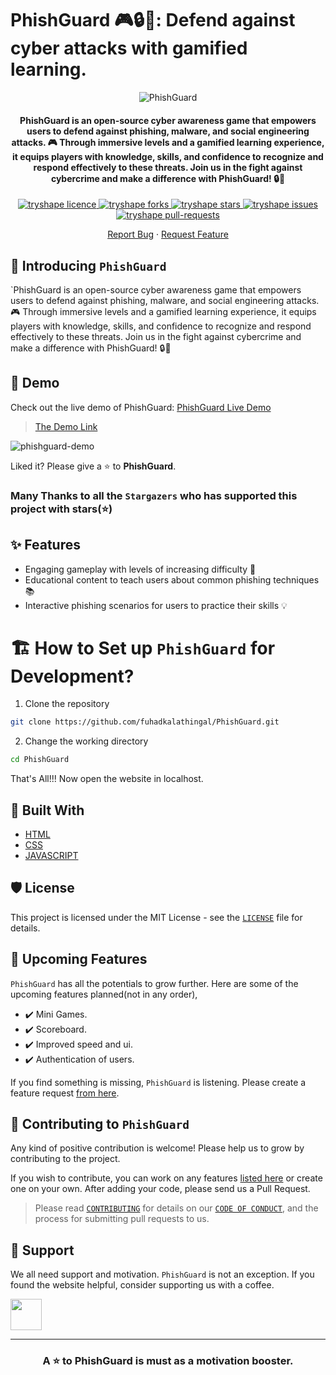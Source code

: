 # PhishGuard 🎮🔒🚀: Defend against cyber attacks with gamified learning.

<p align="center">
<img src="https://github.com/fuhadkalathingal/PhishGuard/assets/115918224/c1c41e55-8be7-45d9-9f6b-3ff0a8bd02cf" alt="PhishGuard"/>
<p/>

<h4 align="center">PhishGuard is an open-source cyber awareness game that empowers users to defend against phishing, malware, and social engineering attacks. 🎮 Through immersive levels and a gamified learning experience, it equips players with knowledge, skills, and confidence to recognize and respond effectively to these threats. Join us in the fight against cybercrime and make a difference with PhishGuard! 🔒🚀</h4>

<p align="center">
<a href="https://github.com/fuhadkalathingal/PhishGuard/blob/master/LICENSE" target="blank">
<img src="https://img.shields.io/github/license/fuhadkalathingal/PhishGuard?style=flat-square" alt="tryshape licence" />
</a>
<a href="https://github.com/fuhadkalathingal/PhishGuard/fork" target="blank">
<img src="https://img.shields.io/github/forks/fuhadkalathingal/PhishGuard?style=flat-square" alt="tryshape forks"/>
</a>
<a href="https://github.com/fuhadkalathingal/PhishGuard/stargazers" target="blank">
<img src="https://img.shields.io/github/stars/fuhadkalathingal/PhishGuard?style=flat-square" alt="tryshape stars"/>
</a>
<a href="https://github.com/fuhadkalathingal/PhishGuard/issues" target="blank">
<img src="https://img.shields.io/github/issues/fuhadkalathingal/PhishGuard?style=flat-square" alt="tryshape issues"/>
</a>
<a href="https://github.com/fuhadkalathingal/PhishGuard/pulls" target="blank">
<img src="https://img.shields.io/github/issues-pr/fuhadkalathingal/PhishGuard?style=flat-square" alt="tryshape pull-requests"/>
</a>


<p align="center">
    <a href="https://github.com/fuhadkalathingal/PhishGuard/issues/new/choose">Report Bug</a>
    ·
    <a href="https://github.com/fuhadkalathingal/PhishGuard/issues/new/choose">Request Feature</a>
</p>

## 👋 Introducing `PhishGuard`
`PhishGuard is an open-source cyber awareness game that empowers users to defend against phishing, malware, and social engineering attacks. 🎮 Through immersive levels and a gamified learning experience, it equips players with knowledge, skills, and confidence to recognize and respond effectively to these threats. Join us in the fight against cybercrime and make a difference with PhishGuard! 🔒🚀

## 🚀 Demo
Check out the live demo of PhishGuard: [PhishGuard Live Demo](https://fuhadkalathingal.github.io/PhishGuard/)

> [The Demo Link](https://fuhadkalathingal.github.io/PhishGuard/)

![phishguard-demo](https://github.com/fuhadkalathingal/PhishGuard/assets/115918224/45043d23-79ef-4b14-b741-688c59a7c5ef)


Liked it? Please give a ⭐️ to <b>PhishGuard</b>.

### Many Thanks to all the `Stargazers` who has supported this project with stars(⭐)

## ✨ Features

- Engaging gameplay with levels of increasing difficulty 🚀
- Educational content to teach users about common phishing techniques 📚
- Interactive phishing scenarios for users to practice their skills 💡

# 🏗️ How to Set up `PhishGuard` for Development?

1. Clone the repository

```bash
git clone https://github.com/fuhadkalathingal/PhishGuard.git
```

2. Change the working directory

```bash
cd PhishGuard
```

That's All!!! Now open the website in localhost.

## 🍔 Built With
- [HTML](https://en.m.wikipedia.org/wiki/HTML)
- [CSS](https://en.m.wikipedia.org/wiki/CSS)
- [JAVASCRIPT](https://en.m.wikipedia.org/wiki/JavaScript)

## 🛡️ License
This project is licensed under the MIT License - see the [`LICENSE`](LICENSE) file for details.

## 🦄 Upcoming Features
`PhishGuard` has all the potentials to grow further. Here are some of the upcoming features planned(not in any order),

- ✔️ Mini Games.
- ✔️ Scoreboard.
- ✔️ Improved speed and ui.
- ✔️ Authentication of users.

If you find something is missing, `PhishGuard` is listening. Please create a feature request [from here](https://github.com/fuhadkalathingal/PhishGuard/issues/new/choose).

## 🤝 Contributing to `PhishGuard`
Any kind of positive contribution is welcome! Please help us to grow by contributing to the project.

If you wish to contribute, you can work on any features [listed here](https://github.com/fuhadkalathingal/PhishGuard#-upcoming-features) or create one on your own. After adding your code, please send us a Pull Request.

> Please read [`CONTRIBUTING`](CONTRIBUTING.md) for details on our [`CODE OF CONDUCT`](CODE_OF_CONDUCT.md), and the process for submitting pull requests to us.

## 🙏 Support

We all need support and motivation. `PhishGuard` is not an exception. If you found the website helpful, consider supporting us with a coffee.

<a href="https://bmc.link/PhishGuard">
    <img src="https://cdn.buymeacoffee.com/buttons/v2/default-yellow.png" height="50px">
</a>

---

<h3 align="center">
A ⭐️ to <b>PhishGuard</b> is must as a motivation booster.
</h3>
